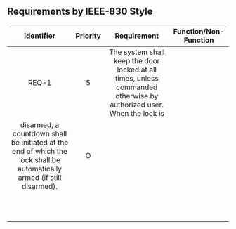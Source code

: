 ## Requirements by IEEE-830 Style

|Identifier|Priority|Requirement|Function/Non-Function|
|:------:|:---:|:---:|:---:|
|REQ-1|5|The system shall keep the door locked at all times, unless commanded otherwise by authorized user. When the lock is
disarmed, a countdown shall be initiated at the end of which the lock shall be automatically armed (if still disarmed).|O|
|||||
|||||
|||||
|||||
|||||
|||||
|||||
|||||
|||||
|||||
|||||
